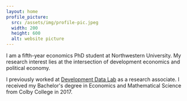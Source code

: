 ```yaml
---
layout: home
profile_picture:
  src: /assets/img/profile-pic.jpeg
  width: 200
  height: 600
  alt: website picture
---
```


<p>
I am a fifth-year economics PhD student at Northwestern University. My
research interest lies at the intersection of development economics and political economy. 
</p>

<p>
I previously worked at <a href="http://www.devdatalab.org">Development Data Lab</a> as a research associate. I received my Bachelor's degree in Economics and Mathematical Science from Colby College in 2017.
</p>

